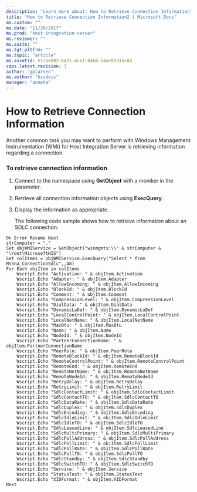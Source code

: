 ```yaml
---
description: "Learn more about: How to Retrieve Connection Information"
title: "How to Retrieve Connection Information2 | Microsoft Docs"
ms.custom: ""
ms.date: "11/30/2017"
ms.prod: "host-integration-server"
ms.reviewer: ""
ms.suite: ""
ms.tgt_pltfrm: ""
ms.topic: "article"
ms.assetid: 517ae082-6425-4ce1-84bb-54ac0731ac84
caps.latest.revision: 3
author: "gplarsen"
ms.author: "hisdocs"
manager: "anneta"
---
```

# How to Retrieve Connection Information
Another common task you may want to perform with Windows Management Instrumentation (WMI) for Host Integration Server is retrieving information regarding a connection.  
  
### To retrieve connection information  
  
1. Connect to the namespace using **GetObject** with a moniker in the parameter.  
  
2. Retrieve all connection information objects using **ExecQuery**.  
  
3. Display the information as appropriate.  
  
   The following code sample shows how to retrieve information about an SDLC connection:  
  
```  
On Error Resume Next  
strComputer = "."  
Set objWMIService = GetObject("winmgmts:\\" & strComputer & "\root\MicrosoftHIS")  
Set colItems = objWMIService.ExecQuery("Select * from MsSna_ConnectionSdlc",,48)  
For Each objItem in colItems  
    Wscript.Echo "Activation: " & objItem.Activation  
    Wscript.Echo "Adapter: " & objItem.Adapter  
    Wscript.Echo "AllowIncoming: " & objItem.AllowIncoming  
    Wscript.Echo "BlockId: " & objItem.BlockId  
    Wscript.Echo "Comment: " & objItem.Comment  
    Wscript.Echo "CompressionLevel: " & objItem.CompressionLevel  
    Wscript.Echo "DialData: " & objItem.DialData  
    Wscript.Echo "DynamicLuDef: " & objItem.DynamicLuDef  
    Wscript.Echo "LocalControlPoint: " & objItem.LocalControlPoint  
    Wscript.Echo "LocalNetName: " & objItem.LocalNetName  
    Wscript.Echo "MaxBtu: " & objItem.MaxBtu  
    Wscript.Echo "Name: " & objItem.Name  
    Wscript.Echo "NodeId: " & objItem.NodeId  
    Wscript.Echo "PartnerConnectionName: " & objItem.PartnerConnectionName  
    Wscript.Echo "PeerRole: " & objItem.PeerRole  
    Wscript.Echo "RemoteBlockId: " & objItem.RemoteBlockId  
    Wscript.Echo "RemoteControlPoint: " & objItem.RemoteControlPoint  
    Wscript.Echo "RemoteEnd: " & objItem.RemoteEnd  
    Wscript.Echo "RemoteNetName: " & objItem.RemoteNetName  
    Wscript.Echo "RemoteNodeId: " & objItem.RemoteNodeId  
    Wscript.Echo "RetryDelay: " & objItem.RetryDelay  
    Wscript.Echo "RetryLimit: " & objItem.RetryLimit  
    Wscript.Echo "SdlcContactLimit: " & objItem.SdlcContactLimit  
    Wscript.Echo "SdlcContactTO: " & objItem.SdlcContactTO  
    Wscript.Echo "SdlcDataRate: " & objItem.SdlcDataRate  
    Wscript.Echo "SdlcDuplex: " & objItem.SdlcDuplex  
    Wscript.Echo "SdlcEncoding: " & objItem.SdlcEncoding  
    Wscript.Echo "SdlcIdleLimit: " & objItem.SdlcIdleLimit  
    Wscript.Echo "SdlcIdleTO: " & objItem.SdlcIdleTO  
    Wscript.Echo "SdlcLeasedLine: " & objItem.SdlcLeasedLine  
    Wscript.Echo "SdlcMultiPrimary: " & objItem.SdlcMultiPrimary  
    Wscript.Echo "SdlcPollAddress: " & objItem.SdlcPollAddress  
    Wscript.Echo "SdlcPollLimit: " & objItem.SdlcPollLimit  
    Wscript.Echo "SdlcPollRate: " & objItem.SdlcPollRate  
    Wscript.Echo "SdlcPollTO: " & objItem.SdlcPollTO  
    Wscript.Echo "SdlcStandby: " & objItem.SdlcStandby  
    Wscript.Echo "SdlcSwitchTO: " & objItem.SdlcSwitchTO  
    Wscript.Echo "Service: " & objItem.Service  
    Wscript.Echo "StatusText: " & objItem.StatusText  
    Wscript.Echo "XIDFormat: " & objItem.XIDFormat  
Next  
  
```
